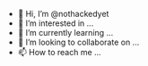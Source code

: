 - 👋 Hi, I’m @nothackedyet
- 👀 I’m interested in ...
- 🌱 I’m currently learning ...
- 💞️ I’m looking to collaborate on ...
- 📫 How to reach me ...

<!---
nothackedyet/nothackedyet is a ✨ special ✨ repository because its `README.md` (this file) appears on your GitHub profile.
You can click the Preview link to take a look at your changes.
--->
